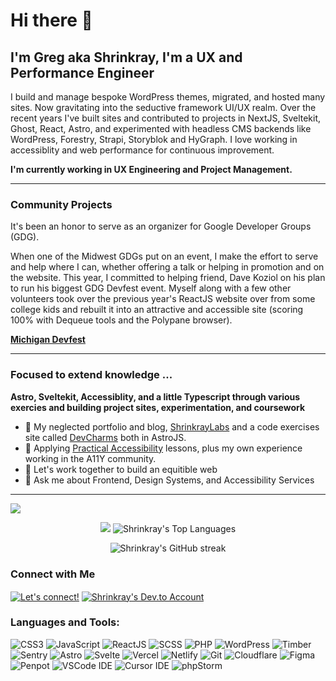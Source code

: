 # Hi there 👋

## I'm Greg aka Shrinkray, I'm a UX and Performance Engineer

I build and manage bespoke WordPress themes, migrated, and hosted many sites. Now gravitating into the seductive framework UI/UX realm. Over the recent years I've built sites and contributed to projects in NextJS, Sveltekit, Ghost, React, Astro, and experimented with headless CMS backends like WordPress, Forestry, Strapi, Storyblok and HyGraph. I love working in accessiblity and web performance for continuous improvement. 

**I'm currently working in UX Engineering and Project Management.** 

***

### Community Projects


It's been an honor to serve as an organizer for Google Developer Groups (GDG).

When one of the Midwest GDGs put on an event, I make the effort to serve and help where I can, whether offering a talk or helping in promotion and on the website. This year, I committed to helping friend, Dave Koziol on his plan to run his biggest GDG Devfest event. Myself along with a few other volunteers took over the previous year's ReactJS website over from some college kids and rebuilt it into an attractive and accessible site (scoring 100% with Dequeue tools and the Polypane browser).

  **[Michigan Devfest](https://midevfest.com)**

***

### Focused to extend knowledge ...

**Astro, Sveltekit, Accessiblity, and a little Typescript through various exercies and building project sites, experimentation, and coursework**

- 🔭 My neglected portfolio and blog, [ShrinkrayLabs](https://www.shrinkraylabs.com/) and a code exercises site called [DevCharms](https://www.devcharms.com) both in AstroJS. 
- 🌱 Applying [Practical Accessibility](https://practical-accessibility.today/) lessons, plus my own experience working in the A11Y community. 
- 👯 Let's work together to build an equitible web
- 💬 Ask me about Frontend, Design Systems, and Accessibility Services

***

<p>
 <picture>
  <source
    srcset="https://github-readme-stats.vercel.app/api?username=shrinkray&hide=stars&show_icons=true&theme=dark&theme=radical"
    media="(prefers-color-scheme: dark)"
  />
  <source
    srcset="https://github-readme-stats.vercel.app/api?username=shrinkray&hide=stars&show_icons=true&theme=synthwave"
    media="(prefers-color-scheme: light), (prefers-color-scheme: no-preference)"
  />
  <img src="https://github-readme-stats.vercel.app/api?username=shrinkray&hide=stars&show_icons=true&theme=synthwave" />
</picture>
</p>

<p align="center">
     <img src="https://github-readme-stats.vercel.app/api?username=shrinkray&hide=stars&show_icons=true&theme=synthwave">
 <img src="https://github-readme-stats.vercel.app/api/top-langs/?username=shrinkray&layout=donut&theme=synthwave" alt="Shrinkray's Top Languages" />
     
   </p>

  <p align="center">
    <img src="https://github-readme-streak-stats.herokuapp.com/?user=shrinkray&theme=synthwave" alt="Shrinkray's GitHub streak" />
   <!-- 
    <img src="https://wakatime.com/share/@Shrinkray/55fdfac9-49e8-4569-b266-a7747d912982.svg" height="400" >
    <img src="https://wakatime.com/share/@Shrinkray/55fdfac9-49e8-4569-b266-a7747d912982.svg" height="400" >
   -->
   </p>
   <p align="center">
    
   
   </p>
   


### Connect with Me

<p align="left">
<a href="https://www.linkedin.com/in/gregraymiller/" target="blank"><img align="center" src="https://img.shields.io/badge/LinkedIn-21759B.svg?style=for-the-badge&logo=LinkedIn&logoColor=white" alt="Let's connect!" /></a>
<a href="https://dev.to/shrinkray" target="blank"><img align="center" src="https://img.shields.io/badge/dev.to-FF5D01.svg?style=for-the-badge&logo=devdotto&logoColor=white" alt="Shrinkray's Dev.to Account"/></a>
</p>

### Languages and Tools:

<p>
  
  <img src="https://img.shields.io/badge/CSS-239120?&style=for-the-badge&logo=css3&logoColor=white" alt="CSS3">
  <img src="https://img.shields.io/badge/JavaScript-F7DF1E?style=for-the-badge&logo=javascript&logoColor=black" alt="JavaScript">
   <img src="https://img.shields.io/badge/React-FF5D01.svg?style=for-the-badge&logo=react&logoColor=black" alt="ReactJS">
  <img src="https://img.shields.io/badge/Sass-CC6699?style=for-the-badge&logo=sass&logoColor=white" alt="SCSS">
  <img src="https://img.shields.io/badge/PHP-777BB4?style=for-the-badge&logo=php&logoColor=white" alt="PHP">
  <img src="https://img.shields.io/badge/Wordpress-21759B?style=for-the-badge&logo=wordpress&logoColor=white" alt="WordPress">
  <img src="https://img.shields.io/badge/Timber-green?style=for-the-badge&logo=symphony&logoColor=white" alt="Timber">
  <img src="https://img.shields.io/badge/Sentry-362d59?style=for-the-badge&logo=sentry&logoColor=white" alt="Sentry">
  <img src="https://img.shields.io/badge/Astro-FF5D01.svg?style=for-the-badge&logo=astro&logoColor=white" alt="Astro">
  <img src="https://img.shields.io/badge/Svelte-4A4A55?style=for-the-badge&logo=svelte&logoColor=FF3E00" alt="Svelte">
  <img src="https://img.shields.io/badge/Vercel-000000?style=for-the-badge&logo=vercel&logoColor=white" alt="Vercel">
  <img src="https://img.shields.io/badge/Netlify-006866?style=for-the-badge&logo=netlify&logoColor=white" alt="Netlify">
  <img src="https://img.shields.io/badge/GIT-E44C30?style=for-the-badge&logo=git&logoColor=white" alt="Git">
  <img src="https://img.shields.io/badge/Cloudflare-F38020?style=for-the-badge&logo=Cloudflare&logoColor=white" alt="Cloudflare">
  <img src="https://img.shields.io/badge/Figma-FF0000?style=for-the-badge&logo=figma&logoColor=white" alt="Figma">
  <img src="https://img.shields.io/badge/Penpot-FFFFFF?style=for-the-badge&logo=penpot&logoColor=black" alt="Penpot">
  <img src="https://img.shields.io/badge/VScode-362d59?style=for-the-badge&logo=vscode&logoColor=white" alt="VSCode IDE">
  <img src="https://img.shields.io/badge/Cursor-47b41f?style=for-the-badge&logo=cursor&logoColor=white" alt="Cursor IDE">
  <img src="http://img.shields.io/badge/-PHPStorm-181717?style=for-the-badge&logo=phpstorm&logoColor=white" alt="phpStorm">
  
  





